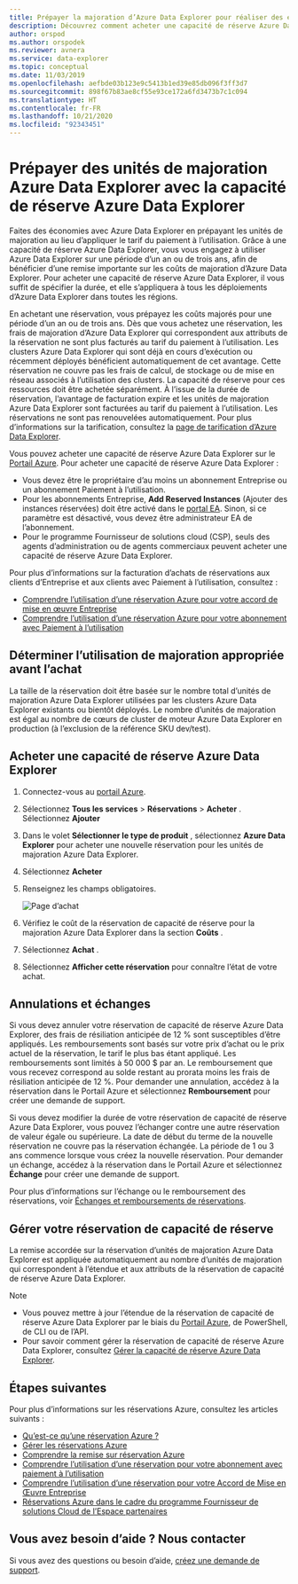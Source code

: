 ```yaml
---
title: Prépayer la majoration d’Azure Data Explorer pour réaliser des économies
description: Découvrez comment acheter une capacité de réserve Azure Data Explorer pour économiser sur vos coûts Azure Data Explorer.
author: orspod
ms.author: orspodek
ms.reviewer: avnera
ms.service: data-explorer
ms.topic: conceptual
ms.date: 11/03/2019
ms.openlocfilehash: aefbde03b123e9c5413b1ed39e85db096f3ff3d7
ms.sourcegitcommit: 898f67b83ae8cf55e93ce172a6fd3473b7c1c094
ms.translationtype: HT
ms.contentlocale: fr-FR
ms.lasthandoff: 10/21/2020
ms.locfileid: "92343451"
---
```

# <a name="prepay-for-azure-data-explorer-markup-units-with-azure-data-explorer-reserved-capacity"></a>Prépayer des unités de majoration Azure Data Explorer avec la capacité de réserve Azure Data Explorer

Faites des économies avec Azure Data Explorer en prépayant les unités de majoration au lieu d’appliquer le tarif du paiement à l’utilisation. Grâce à une capacité de réserve Azure Data Explorer, vous vous engagez à utiliser Azure Data Explorer sur une période d’un an ou de trois ans, afin de bénéficier d’une remise importante sur les coûts de majoration d’Azure Data Explorer. Pour acheter une capacité de réserve Azure Data Explorer, il vous suffit de spécifier la durée, et elle s’appliquera à tous les déploiements d’Azure Data Explorer dans toutes les régions.

En achetant une réservation, vous prépayez les coûts majorés pour une période d’un an ou de trois ans. Dès que vous achetez une réservation, les frais de majoration d’Azure Data Explorer qui correspondent aux attributs de la réservation ne sont plus facturés au tarif du paiement à l’utilisation. Les clusters Azure Data Explorer qui sont déjà en cours d’exécution ou récemment déployés bénéficient automatiquement de cet avantage. Cette réservation ne couvre pas les frais de calcul, de stockage ou de mise en réseau associés à l’utilisation des clusters. La capacité de réserve pour ces ressources doit être achetée séparément. À l’issue de la durée de réservation, l’avantage de facturation expire et les unités de majoration Azure Data Explorer sont facturées au tarif du paiement à l’utilisation. Les réservations ne sont pas renouvelées automatiquement. Pour plus d’informations sur la tarification, consultez la [page de tarification d’Azure Data Explorer](https://azure.microsoft.com/pricing/details/data-explorer/).

Vous pouvez acheter une capacité de réserve Azure Data Explorer sur le [Portail Azure](https://portal.azure.com). Pour acheter une capacité de réserve Azure Data Explorer :

* Vous devez être le propriétaire d’au moins un abonnement Entreprise ou un abonnement Paiement à l’utilisation.
* Pour les abonnements Entreprise, **Add Reserved Instances** (Ajouter des instances réservées) doit être activé dans le [portal EA](https://ea.azure.com). Sinon, si ce paramètre est désactivé, vous devez être administrateur EA de l’abonnement.
* Pour le programme Fournisseur de solutions cloud (CSP), seuls des agents d’administration ou de agents commerciaux peuvent acheter une capacité de réserve Azure Data Explorer.

Pour plus d’informations sur la facturation d’achats de réservations aux clients d’Entreprise et aux clients avec Paiement à l’utilisation, consultez :
* [Comprendre l’utilisation d’une réservation Azure pour votre accord de mise en œuvre Entreprise](/azure/cost-management-billing/reservations/understand-reserved-instance-usage-ea) 
* [Comprendre l’utilisation d’une réservation Azure pour votre abonnement avec Paiement à l’utilisation](/azure/cost-management-billing/reservations/understand-reserved-instance-usage)

## <a name="determine-the-right-markup-usage-before-purchase"></a>Déterminer l’utilisation de majoration appropriée avant l’achat

La taille de la réservation doit être basée sur le nombre total d’unités de majoration Azure Data Explorer utilisées par les clusters Azure Data Explorer existants ou bientôt déployés. Le nombre d’unités de majoration est égal au nombre de cœurs de cluster de moteur Azure Data Explorer en production (à l’exclusion de la référence SKU dev/test). 

## <a name="buy-azure-data-explorer-reserved-capacity"></a>Acheter une capacité de réserve Azure Data Explorer

1. Connectez-vous au [portail Azure](https://portal.azure.com).
1. Sélectionnez **Tous les services** > **Réservations** > **Acheter** . Sélectionnez **Ajouter**
1. Dans le volet **Sélectionner le type de produit** , sélectionnez **Azure Data Explorer** pour acheter une nouvelle réservation pour les unités de majoration Azure Data Explorer. 
1. Sélectionnez **Acheter**
1. Renseignez les champs obligatoires. 

    ![Page d’achat](media/pricing-reserved-capacity/purchase-page.png)

1. Vérifiez le coût de la réservation de capacité de réserve pour la majoration Azure Data Explorer dans la section **Coûts** .
1. Sélectionnez **Achat** .
1. Sélectionnez **Afficher cette réservation** pour connaître l’état de votre achat.

## <a name="cancellations-and-exchanges"></a>Annulations et échanges

Si vous devez annuler votre réservation de capacité de réserve Azure Data Explorer, des frais de résiliation anticipée de 12 % sont susceptibles d’être appliqués. Les remboursements sont basés sur votre prix d’achat ou le prix actuel de la réservation, le tarif le plus bas étant appliqué. Les remboursements sont limités à 50 000 $ par an. Le remboursement que vous recevez correspond au solde restant au prorata moins les frais de résiliation anticipée de 12 %. Pour demander une annulation, accédez à la réservation dans le Portail Azure et sélectionnez **Remboursement** pour créer une demande de support.

Si vous devez modifier la durée de votre réservation de capacité de réserve Azure Data Explorer, vous pouvez l’échanger contre une autre réservation de valeur égale ou supérieure. La date de début du terme de la nouvelle réservation ne couvre pas la réservation échangée. La période de 1 ou 3 ans commence lorsque vous créez la nouvelle réservation. Pour demander un échange, accédez à la réservation dans le Portail Azure et sélectionnez **Échange** pour créer une demande de support.

Pour plus d’informations sur l’échange ou le remboursement des réservations, voir [Échanges et remboursements de réservations](/azure/cost-management-billing/reservations/exchange-and-refund-azure-reservations).

## <a name="manage-your-reserved-capacity-reservation"></a>Gérer votre réservation de capacité de réserve

La remise accordée sur la réservation d’unités de majoration Azure Data Explorer est appliquée automatiquement au nombre d’unités de majoration qui correspondent à l’étendue et aux attributs de la réservation de capacité de réserve Azure Data Explorer. 


> [!NOTE]
> * Vous pouvez mettre à jour l’étendue de la réservation de capacité de réserve Azure Data Explorer par le biais du [Portail Azure](https://portal.azure.com), de PowerShell, de CLI ou de l’API.
> * Pour savoir comment gérer la réservation de capacité de réserve Azure Data Explorer, consultez [Gérer la capacité de réserve Azure Data Explorer](/azure/cost-management-billing/reservations/understand-azure-data-explorer-reservation-charges).

## <a name="next-steps"></a>Étapes suivantes

Pour plus d’informations sur les réservations Azure, consultez les articles suivants :

* [Qu’est-ce qu’une réservation Azure ?](/azure/cost-management-billing/reservations/save-compute-costs-reservations)
* [Gérer les réservations Azure](/azure/cost-management-billing/reservations/manage-reserved-vm-instance)
* [Comprendre la remise sur réservation Azure](/azure/cost-management-billing/reservations/understand-reservation-charges)
* [Comprendre l’utilisation d’une réservation pour votre abonnement avec paiement à l’utilisation](/azure/cost-management-billing/reservations/understand-reserved-instance-usage)
* [Comprendre l’utilisation d’une réservation pour votre Accord de Mise en Œuvre Entreprise](/azure/cost-management-billing/reservations/understand-reserved-instance-usage-ea)
* [Réservations Azure dans le cadre du programme Fournisseur de solutions Cloud de l’Espace partenaires](/partner-center/azure-reservations)

## <a name="need-help-contact-us"></a>Vous avez besoin d’aide ? Nous contacter

Si vous avez des questions ou besoin d’aide, [créez une demande de support](https://portal.azure.com/#blade/Microsoft_Azure_Support/HelpAndSupportBlade/newsupportrequest).